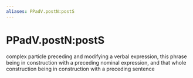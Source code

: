 ```yaml
---
aliases: PPadV.postN:postS
---
```

# PPadV.postN:postS

complex particle preceding and modifying a verbal expression, this phrase being in construction with a preceding nominal expression, and that whole construction being in construction with a preceding sentence